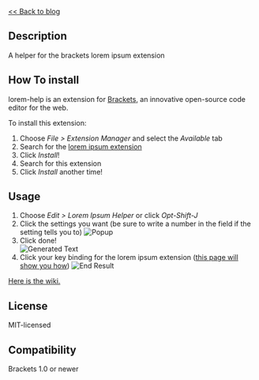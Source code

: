 [\<\< Back to blog](https://trey-warner.github.io/brackets/extension/brackets-extension/lorem-ipsum/2018/02/12/lorem-ipsum-brackets-extension.html)

Description
-----------

A helper for the brackets lorem ipsum extension

How To install
--------------
lorem-help is an extension for [Brackets](https://github.com/adobe/brackets/), an innovative open-source code editor for the web.

To install this extension:

1. Choose _File > Extension Manager_ and select the _Available_ tab
2. Search for the [lorem ipsum extension](https://github.com/lkcampbell/brackets-lorem-ipsum)
3. Click _Install_!
4. Search for this extension
5. Click _Install_ another time!

Usage
-----
1. Choose _Edit > Lorem Ipsum Helper_ or click _Opt-Shift-J_
2. Click the settings you want (be sure to write a number in the field if the setting tells you to)
![Popup](https://github.com/trey-warner/lorem-help/blob/master/images/Popup.png?raw=true)
3. Click done!  
![Generated Text](https://github.com/trey-warner/lorem-help/blob/master/images/Generated%20Text.png?raw=true)
4. Click your key binding for the lorem ipsum extension ([this page will show you how](https://github.com/lkcampbell/brackets-lorem-ipsum#custom-key-bindings))
![End Result](https://github.com/trey-warner/lorem-help/blob/master/images/End%20Result.png?raw=true)  
  
[Here is the wiki.](https://trey-warner.github.io/lorem-help/wiki)

License
-------
MIT-licensed

Compatibility
-------------
Brackets 1.0 or newer
